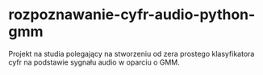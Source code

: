 # rozpoznawanie-cyfr-audio-python-gmm
Projekt na studia polegający na stworzeniu od zera prostego klasyfikatora cyfr na podstawie sygnału audio w oparciu o GMM.

